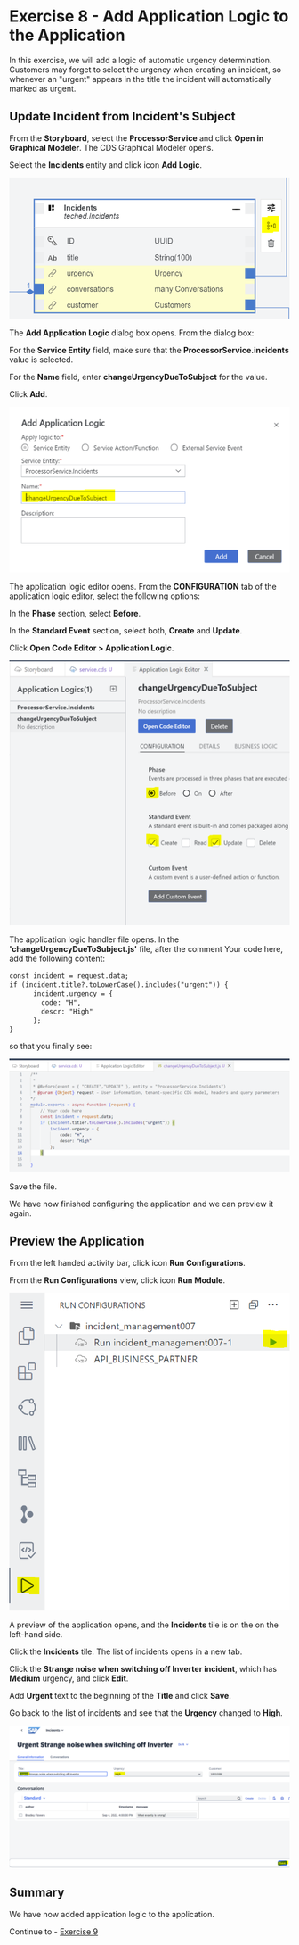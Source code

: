 # Exercise 8 - Add Application Logic to the Application
In this exercise, we will add a logic of automatic urgency determination.
Customers may forget to select the urgency when creating an incident, so whenever an "urgent" appears in the title the incident will automatically marked as urgent.

## Update Incident from Incident's Subject

From the **Storyboard**, select the **ProcessorService** and click **Open in Graphical Modeler**.
The CDS Graphical Modeler opens.

Select the **Incidents** entity and click icon **Add Logic**.

![](/exercises/Ex8/images/addapplicationlogic.png)

The **Add Application Logic** dialog box opens.
From the dialog box:

For the **Service Entity** field, make sure that the **ProcessorService.incidents** value is selected.

For the **Name** field, enter **changeUrgencyDueToSubject** for the value.

Click **Add**.

![](/exercises/Ex8/images/applicationlogicdialog.png)

The application logic editor opens.
From the **CONFIGURATION** tab of the application logic editor, select the following options:

In the **Phase** section, select **Before**.

In the **Standard Event** section, select both, **Create** and **Update**.

Click **Open Code Editor > Application Logic**.

![](/exercises/Ex8/images/applicationlogiceditor.png)

The application logic handler file opens.
In the **'changeUrgencyDueToSubject.js'** file, after the comment Your code here, add the following content:

```
const incident = request.data;
if (incident.title?.toLowerCase().includes("urgent")) {
      incident.urgency = {      
        code: "H",        
        descr: "High"        
      };
}
```      

so that you finally see:

![](/exercises/Ex8/images/logiccode.png)

Save the file.

We have now finished configuring the application and we can preview it again.

## Preview the Application

From the left handed activity bar, click icon **Run Configurations**. 

From the **Run Configurations** view, click icon **Run Module**.

![](/exercises/Ex8/images/runconfiguration.png)

A preview of the application opens, and the **Incidents** tile is on the on the left-hand side.

Click the **Incidents** tile.
The list of incidents opens in a new tab.

Click the **Strange noise when switching off Inverter incident**, which has **Medium** urgency, and click **Edit**.

Add **Urgent** text to the beginning of the **Title** and click **Save**.

Go back to the list of incidents and see that the **Urgency** changed to **High**.

![](/exercises/Ex8/images/testlogic.png)


## Summary
We have now added application logic to the application. 

Continue to - [Exercise 9](../Ex9/README.md)
